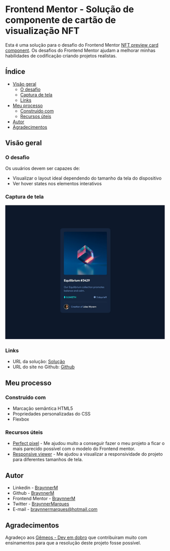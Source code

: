 # Frontend Mentor - Solução de componente de cartão de visualização NFT

Esta é uma solução para o desafio do Frontend Mentor [NFT preview card component](https://www.frontendmentor.io/challenges/nft-preview-card-component-SbdUL_w0U). Os desafios do Frontend Mentor ajudam a melhorar minhas habilidades de codificação criando projetos realistas.

## Índice

- [Visão geral](#visão-geral)
  - [O desafio](#o-desafio)
  - [Captura de tela](#captura-de-tela)
  - [Links](#links)
- [Meu processo](#meu-processo)
  - [Construído com](#construído-com)   
  - [Recursos úteis](#recursos-úteis)
- [Autor](#autor)
- [Agradecimentos](#agradecimentos)

## Visão geral

### O desafio

Os usuários devem ser capazes de:

- Visualizar o layout ideal dependendo do tamanho da tela do dispositivo
- Ver hover states nos elementos interativos

### Captura de tela

![](./src/images/captura-de-tela.jpg)

### Links

- URL da solução: [Solução](https://github.com/BraynnerM/Cartao-NFT)
-  URL do site no Github: [Github](https://your-live-site-url.com)

## Meu processo

### Construído com

- Marcação semântica HTML5 
- Propriedades personalizadas do CSS
- Flexbox

### Recursos úteis

- [Perfect pixel](https://www.welldonecode.com/perfectpixel/) - Me ajudou muito a conseguir fazer o meu projeto a ficar o mais parecido possível com o modelo do Frontend mentor.
- [Responsive viewer](https://responsiveviewer.org/) - Me ajudou a visualizar a responsividade do projeto para diferentes tamanhos de tela.

## Autor

- Linkedin - [BraynnerM](https://www.linkedin.com/in/braynner-marques-ribeiro-de-oliveira-88142b256/)
- Github - [BraynnerM](https://github.com/BraynnerM)
- Frontend Mentor - [BraynnerM](https://www.frontendmentor.io/profile/BraynnerM)
- Twitter - [BraynnerMarques](https://twitter.com/BraynnerMarques)
- E-mail - [braynnermarques@hotmail.com](mailto:braynnermarques@hotmail.com)



## Agradecimentos

Agradeço aos [Gêmeos - Dev em dobro](https://www.instagram.com/devemdobro/) que contribuiram muito com ensinamentos para que a resolução deste projeto fosse possível.
